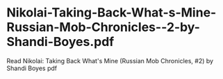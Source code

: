 # Nikolai-Taking-Back-What-s-Mine-Russian-Mob-Chronicles--2-by-Shandi-Boyes.pdf
Read Nikolai: Taking Back What's Mine (Russian Mob Chronicles, #2) by Shandi Boyes pdf
